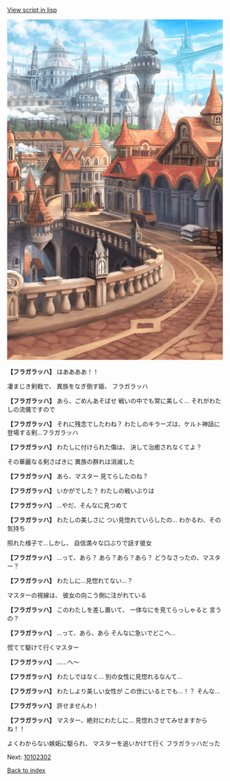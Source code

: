 [View script in lisp](../scripts/10102301.txt)

![town.png](../images/backgrounds/town.png)

**【フラガラッハ】**
はああああ！！

凄まじき剣戟で、
異族をなぎ倒す姫、
フラガラッハ

**【フラガラッハ】**
あら、ごめんあそばせ
戦いの中でも常に美しく…
それがわたしの流儀ですので

**【フラガラッハ】**
それに残念でしたわね？
わたしのキラーズは、ケルト神話に
登場する剣…フラガラッハ

**【フラガラッハ】**
わたしに付けられた傷は、
決して治癒されなくてよ？

その華麗なる剣さばきに
異族の群れは消滅した

**【フラガラッハ】**
あら、マスター
見てらしたのね？

**【フラガラッハ】**
いかがでした？
わたしの戦いぶりは

**【フラガラッハ】**
…やだ、そんなに見つめて

**【フラガラッハ】**
わたしの美しさに
つい見惚れていらしたの…
わかるわ、その気持ち

照れた様子で…しかし、
自信満々な口ぶりで話す彼女

**【フラガラッハ】**
…って、あら？
あら？あら？あら？
どうなさったの、マスター？

**【フラガラッハ】**
わたしに…見惚れてない…？

マスターの視線は、
彼女の向こう側に注がれている

**【フラガラッハ】**
このわたしを差し置いて、
一体なにを見てらっしゃると
言うの？

**【フラガラッハ】**
…って、あら、あら
そんなに急いでどこへ…

慌てて駆けて行くマスター

**【フラガラッハ】**
……へ～

**【フラガラッハ】**
わたしではなく…
別の女性に見惚れるなんて…

**【フラガラッハ】**
わたしより美しい女性が
この世にいるとでも…！？
そんな…

**【フラガラッハ】**
許せませんわ！

**【フラガラッハ】**
マスター、絶対にわたしに…
見惚れさせてみせますからね！！

よくわからない嫉妬に駆られ、
マスターを追いかけて行く
フラガラッハだった

Next: [10102302](10102302.md)

[Back to index](index.md)
